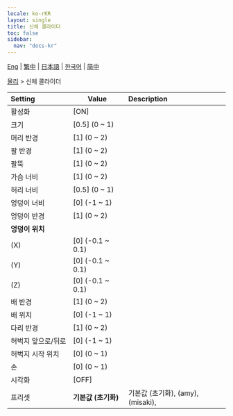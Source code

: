```yaml
---
locale: ko-rKR
layout: single
title: 신체 콜라이더
toc: false
sidebar:
  nav: "docs-kr"
---
```

[Eng](/dancexr/menu/2025.4/actor/body_colliders) | [繁中](/tw/dancexr/menu/2025.4/actor/body_colliders) | [日本語](/jp/dancexr/menu/2025.4/actor/body_colliders) | [한국어](/kr/dancexr/menu/2025.4/actor/body_colliders) | [简中](/zh/dancexr/menu/2025.4/actor/body_colliders)

[물리](../menu#물리) > 신체 콜라이더



| Setting | Value | Description |
| :--- | --- | :--- |
|<nobr>활성화</nobr>| [ON] | 
|<nobr>크기</nobr>| [0.5] (0 ~ 1) | 
|<nobr>머리 반경</nobr>| [1] (0 ~ 2) | 
|<nobr>팔 반경</nobr>| [1] (0 ~ 2) | 
|<nobr>팔뚝</nobr>| [1] (0 ~ 2) | 
|<nobr>가슴 너비</nobr>| [1] (0 ~ 2) | 
|<nobr>허리 너비</nobr>| [0.5] (0 ~ 1) | 
|<nobr>엉덩이 너비</nobr>| [0] (-1 ~ 1) | 
|<nobr>엉덩이 반경</nobr>| [1] (0 ~ 2) | 
|<nobr><b>엉덩이 위치</b></nobr>|| 
|<nobr>(X)</nobr>| [0] (-0.1 ~ 0.1) | 
|<nobr>(Y)</nobr>| [0] (-0.1 ~ 0.1) | 
|<nobr>(Z)</nobr>| [0] (-0.1 ~ 0.1) | 
|<nobr>배 반경</nobr>| [1] (0 ~ 2) | 
|<nobr>배 위치</nobr>| [0] (-1 ~ 1) | 
|<nobr>다리 반경</nobr>| [1] (0 ~ 2) | 
|<nobr>허벅지 앞으로/뒤로</nobr>| [0] (-1 ~ 1) | 
|<nobr>허벅지 시작 위치</nobr>| [0] (0 ~ 1) | 
|<nobr>손</nobr>| [0] (0 ~ 1) | 
|<nobr>시각화</nobr>| [OFF] | 
|<nobr>프리셋</nobr>| **기본값 (초기화)** | 기본값 (초기화), (amy), (misaki),  |
